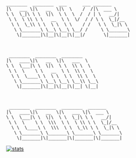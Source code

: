 ```
________  ________  ___      ___ _______      
|\   ___ \|\   __  \|\  \    /  /|\  ___ \     
\ \  \_|\ \ \  \|\  \ \  \  /  / | \   __/|    
 \ \  \ \\ \ \   __  \ \  \/  / / \ \  \_|/__  
  \ \  \_\\ \ \  \ \  \ \    / /   \ \  \_|\ \ 
   \ \_______\ \__\ \__\ \__/ /     \ \_______\
    \|_______|\|__|\|__|\|__|/       \|_______|
                                               
                                               
                                               
 ________  ________  ________                  
|\   ____\|\   __  \|\   ___  \                
\ \  \___|\ \  \|\  \ \  \\ \  \               
 \ \  \    \ \   __  \ \  \\ \  \              
  \ \  \____\ \  \ \  \ \  \\ \  \             
   \ \_______\ \__\ \__\ \__\\ \__\            
    \|_______|\|__|\|__|\|__| \|__|            
                                               
                                               
                                               
 ________  ________  ________  _______         
|\   ____\|\   __  \|\   ___ \|\  ___ \        
\ \  \___|\ \  \|\  \ \  \_|\ \ \   __/|       
 \ \  \    \ \  \\\  \ \  \ \\ \ \  \_|/__     
  \ \  \____\ \  \\\  \ \  \_\\ \ \  \_|\ \    
   \ \_______\ \_______\ \_______\ \_______\   
    \|_______|\|_______|\|_______|\|_______| 
```    
    

[![stats](https://github-readme-stats.vercel.app/api?username=longda&show_icons=true&theme=radical)](https://github.com/anuraghazra/github-readme-stats)


<!--
### Hi there 👋


**longda/longda** is a ✨ _special_ ✨ repository because its `README.md` (this file) appears on your GitHub profile.

Here are some ideas to get you started:

- 🔭 I’m currently working on ...
- 🌱 I’m currently learning ...
- 👯 I’m looking to collaborate on ...
- 🤔 I’m looking for help with ...
- 💬 Ask me about ...
- 📫 How to reach me: ...
- 😄 Pronouns: ...
- ⚡ Fun fact: ...
-->
